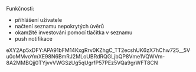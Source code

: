 Funkčnosti:

- přihlášení uživatele
- načtení seznamu nepokrytých úvěrů
- okamžité investování pomocí tlačítka v seznamu
- push notifikace

eXY2Ap5xDFY:APA91bFM14KxgRrv0KZhgC_TT2ecshUK6zX7hChw725__5Vu0oMMvoYmXE98N6BmRJ2MLoUBRdRQGLjbQP8Vme1VQWVm-8A2MMBQjj0TYjvvVWGSzUg5qUgrfP57PEz5VQa9grWFT8CN